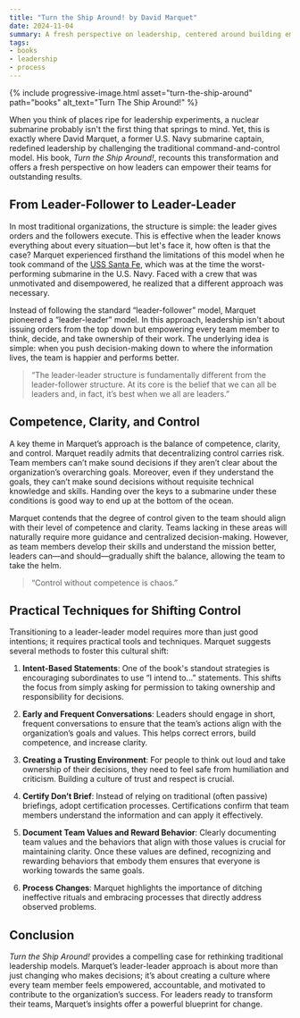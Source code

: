 ```yaml
---
title: "Turn the Ship Around! by David Marquet"
date: 2024-11-04
summary: A fresh perspective on leadership, centered around building empowered, accountable teams
tags:
- books
- leadership
- process
---
```


{%
  include progressive-image.html
  asset="turn-the-ship-around"
  path="books"
  alt_text="Turn The Ship Around!"
%}

When you think of places ripe for leadership experiments, a nuclear submarine probably isn't the first thing that springs to mind. Yet, this is exactly where David Marquet, a former U.S. Navy submarine captain, redefined leadership by challenging the traditional command-and-control model. His book, _Turn the Ship Around!_, recounts this transformation and offers a fresh perspective on how leaders can empower their teams for outstanding results.

## From Leader-Follower to Leader-Leader

In most traditional organizations, the structure is simple: the leader gives orders and the followers execute. This is effective when the leader knows everything about every situation—but let's face it, how often is that the case? Marquet experienced firsthand the limitations of this model when he took command of the [USS Santa Fe](https://en.wikipedia.org/wiki/USS_Santa_Fe_(SSN-763)), which was at the time the worst-performing submarine in the U.S. Navy. Faced with a crew that was unmotivated and disempowered, he realized that a different approach was necessary.

Instead of following the standard “leader-follower” model, Marquet pioneered a “leader-leader” model. In this approach, leadership isn't about issuing orders from the top down but empowering every team member to think, decide, and take ownership of their work. The underlying idea is simple: when you push decision-making down to where the information lives, the team is happier and performs better.

> “The leader-leader structure is fundamentally different from the leader-follower structure. At its core is the belief that we can all be leaders and, in fact, it’s best when we all are leaders.”

## Competence, Clarity, and Control

A key theme in Marquet’s approach is the balance of competence, clarity, and control. Marquet readily admits that decentralizing control carries risk. Team members can’t make sound decisions if they aren’t clear about the organization’s overarching goals. Moreover, even if they understand the goals, they can’t make sound decisions without requisite technical knowledge and skills. Handing over the keys to a submarine under these conditions is good way to end up at the bottom of the ocean.

Marquet contends that the degree of control given to the team should align with their level of competence and clarity. Teams lacking in these areas will naturally require more guidance and centralized decision-making. However, as team members develop their skills and understand the mission better, leaders can—and should—gradually shift the balance, allowing the team to take the helm.

> “Control without competence is chaos.”

## Practical Techniques for Shifting Control

Transitioning to a leader-leader model requires more than just good intentions; it requires practical tools and techniques. Marquet suggests several methods to foster this cultural shift:

1. **Intent-Based Statements**: One of the book's standout strategies is encouraging subordinates to use “I intend to…” statements. This shifts the focus from simply asking for permission to taking ownership and responsibility for decisions.

2. **Early and Frequent Conversations**: Leaders should engage in short, frequent conversations to ensure that the team’s actions align with the organization’s goals and values. This helps correct errors, build competence, and increase clarity.

3. **Creating a Trusting Environment**: For people to think out loud and take ownership of their decisions, they need to feel safe from humiliation and criticism. Building a culture of trust and respect is crucial.

4. **Certify Don’t Brief**: Instead of relying on traditional (often passive) briefings, adopt certification processes. Certifications confirm that team members understand the information and can apply it effectively.

5. **Document Team Values and Reward Behavior**: Clearly documenting team values and the behaviors that align with those values is crucial for maintaining clarity. Once these values are defined, recognizing and rewarding behaviors that embody them ensures that everyone is working towards the same goals.

6. **Process Changes**: Marquet highlights the importance of ditching ineffective rituals and embracing processes that directly address observed problems.

## Conclusion

_Turn the Ship Around!_ provides a compelling case for rethinking traditional leadership models. Marquet’s leader-leader approach is about more than just changing who makes decisions; it’s about creating a culture where every team member feels empowered, accountable, and motivated to contribute to the organization’s success. For leaders ready to transform their teams, Marquet’s insights offer a powerful blueprint for change.
